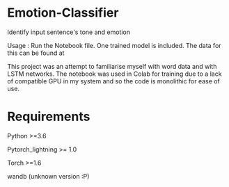 # Emotion-Classifier
Identify input sentence's tone and emotion

Usage : Run the Notebook file. One trained model is included. The data for this can be found at 

This project was an attempt to familiarise myself with word data and with LSTM networks. The notebook was used in Colab for training due to a lack of compatible GPU in my system and so the code is monolithic for ease of use.

# Requirements

Python >=3.6

Pytorch_lightning >= 1.0

Torch >=1.6

wandb (unknown version :P)
